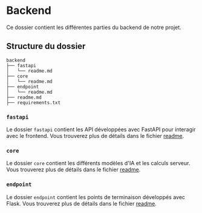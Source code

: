 # Backend

Ce dossier contient les différentes parties du backend de notre projet.

## Structure du dossier

```
backend
├── fastapi
│   └── readme.md
├── core
│   └── readme.md
├── endpoint
│   └── readme.md
├── readme.md
├── requirements.txt
```

### `fastapi`

Le dossier `fastapi` contient les API développées avec FastAPI pour interagir avec le frontend. Vous trouverez plus de détails dans le fichier [readme](api/readme.md).

### `core`

Le dossier `core` contient les différents modèles d'IA et les calculs serveur. Vous trouverez plus de détails dans le fichier [readme](core/readme.md).

### `endpoint`

Le dossier `endpoint` contient les points de terminaison développés avec Flask. Vous trouverez plus de détails dans le fichier [readme](endpoint/readme.md).
